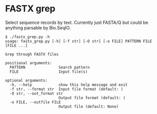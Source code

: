 # FASTX grep

Select sequence records by text.
Currently just FASTA/Q but could be anything parsable by Bio.SeqIO.

```
$ ./fastx_grep.py -h
usage: fastx_grep.py [-h] [-f str] [-O str] [-o FILE] PATTERN FILE [FILE ...]

Grep through FASTX files

positional arguments:
  PATTERN               Search pattern
  FILE                  Input file(s)

optional arguments:
  -h, --help            show this help message and exit
  -f str, --format str  Input file format (default: )
  -O str, --out_format str
                        Output file format (default: )
  -o FILE, --outfile FILE
                        Output file (default: None)
```
